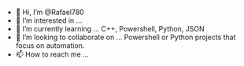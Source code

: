 - 👋 Hi, I’m @Rafael780
- 👀 I’m interested in ...
- 🌱 I’m currently learning ... C++, Powershell, Python, JSON
- 💞️ I’m looking to collaborate on ... Powershell or Python projects that focus on automation.
- 📫 How to reach me ...

<!---
Rafael780/Rafael780 is a ✨ special ✨ repository because its `README.md` (this file) appears on your GitHub profile.
You can click the Preview link to take a look at your changes.
--->
